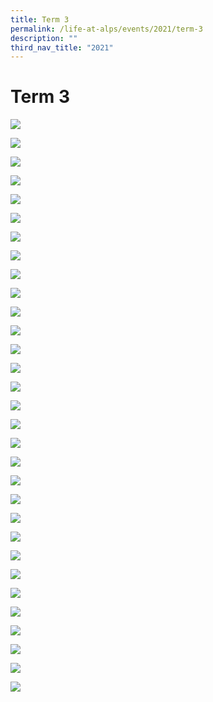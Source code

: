 ```yaml
---
title: Term 3
permalink: /life-at-alps/events/2021/term-3
description: ""
third_nav_title: "2021"
---
```

# **Term 3**

![](/images/m%20Slide1.jpg)

![](/images/m%20Slide2.jpg)

![](/images/m%20Slide3.jpg)

![](/images/m%20Slide4.jpg)

![](/images/m%20Slide5.jpg)

![](/images/m%20Slide6.jpg)

![](/images/T3%20Slide1%20(3).jpg)

![](/images/T3%20Slide2%20(3).jpg)

![](/images/T3%20Slide3%20(3).jpg)

![](/images/T3Slide1%20(8).jpg)

![](/images/T3%20Slide2%20(8).jpg)

![](/images/T3%201.jpg)

![](/images/T3%202.jpg)

![](/images/T3%203.jpg)

![](/images/T3%204.jpg)

![](/images/T3%20Slide1%20(4).jpg)

![](/images/T3%20Slide2%20(4).jpg)

![](/images/T3%20Slide3%20(4).jpg)

![](/images/T3%20Slide4%20(4).jpg)

![](/images/T3%20Slide5%20(2).jpg)

![](/images/T3%20Slide6%20(2).jpg)

![](/images/T3%20Slide1%20(5).jpg)

![](/images/T3%20Slide2%20(5).jpg)

![](/images/T3%20Slide3%20(5).jpg)

![](/images/T3%20Slide1%20(6).jpg)

![](/images/T3%20Slide2%20(6).jpg)

![](/images/T3%20Slide1%20(7).jpg)

![](/images/T3%20Slide3%20(6).jpg)

![](/images/Slide4%20(7).jpg)

![](/images/T3%20Slide5%20(3).jpg)

![](/images/T3%20Slide6%20(3).jpg)